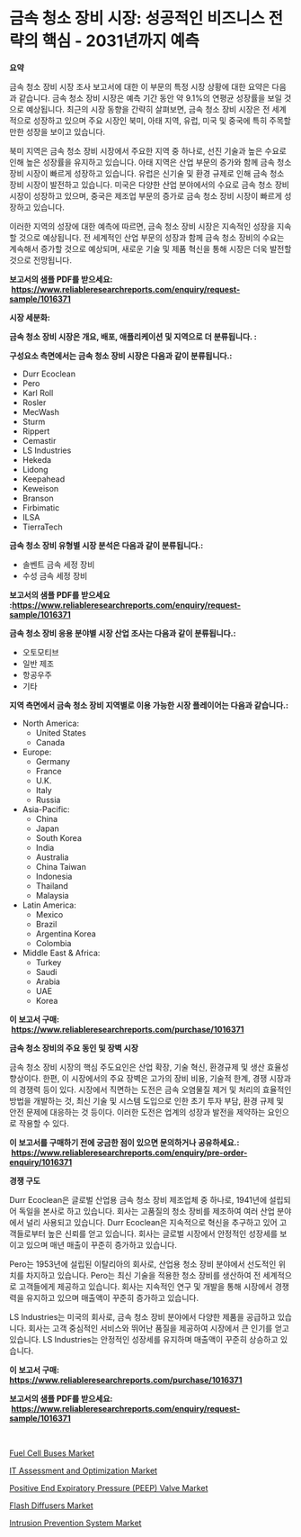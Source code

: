 <p><h1>금속 청소 장비 시장: 성공적인 비즈니스 전략의 핵심 - 2031년까지 예측</h1></p><p><strong>요약</strong></p>
<p><p>금속 청소 장비 시장 조사 보고서에 대한 이 부문의 특정 시장 상황에 대한 요약은 다음과 같습니다. 금속 청소 장비 시장은 예측 기간 동안 약 9.1%의 연평균 성장률을 보일 것으로 예상됩니다. 최근의 시장 동향을 간략히 살펴보면, 금속 청소 장비 시장은 전 세계적으로 성장하고 있으며 주요 시장인 북미, 아태 지역, 유럽, 미국 및 중국에 특히 주목할 만한 성장을 보이고 있습니다.</p><p>북미 지역은 금속 청소 장비 시장에서 주요한 지역 중 하나로, 선진 기술과 높은 수요로 인해 높은 성장률을 유지하고 있습니다. 아태 지역은 산업 부문의 증가와 함께 금속 청소 장비 시장이 빠르게 성장하고 있습니다. 유럽은 신기술 및 환경 규제로 인해 금속 청소 장비 시장이 발전하고 있습니다. 미국은 다양한 산업 분야에서의 수요로 금속 청소 장비 시장이 성장하고 있으며, 중국은 제조업 부문의 증가로 금속 청소 장비 시장이 빠르게 성장하고 있습니다.</p><p>이러한 지역의 성장에 대한 예측에 따르면, 금속 청소 장비 시장은 지속적인 성장을 지속할 것으로 예상됩니다. 전 세계적인 산업 부문의 성장과 함께 금속 청소 장비의 수요는 계속해서 증가할 것으로 예상되며, 새로운 기술 및 제품 혁신을 통해 시장은 더욱 발전할 것으로 전망됩니다.</p></p>
<p><strong>보고서의 샘플 PDF를 받으세요: &nbsp;<a href="https://www.reliableresearchreports.com/enquiry/request-sample/1016371">https://www.reliableresearchreports.com/enquiry/request-sample/1016371</a></strong></p>
<p><strong>시장 세분화:</strong></p>
<p><strong> 금속 청소 장비 시장은 개요, 배포, 애플리케이션 및 지역으로 더 분류됩니다. :</strong></p>
<p><strong>구성요소 측면에서는 금속 청소 장비 시장은 다음과 같이 분류됩니다.:</strong></p>
<p><ul><li>Durr Ecoclean</li><li>Pero</li><li>Karl Roll</li><li>Rosler</li><li>MecWash</li><li>Sturm</li><li>Rippert</li><li>Cemastir</li><li>LS Industries</li><li>Hekeda</li><li>Lidong</li><li>Keepahead</li><li>Keweison</li><li>Branson</li><li>Firbimatic</li><li>ILSA</li><li>TierraTech</li></ul></p>
<p><strong> 금속 청소 장비 유형별 시장 분석은 다음과 같이 분류됩니다.:</strong></p>
<p><ul><li>솔벤트 금속 세정 장비</li><li>수성 금속 세정 장비</li></ul></p>
<p><strong>보고서의 샘플 PDF를 받으세요 :<a href="https://www.reliableresearchreports.com/enquiry/request-sample/1016371">https://www.reliableresearchreports.com/enquiry/request-sample/1016371</a></strong></p>
<p><strong> 금속 청소 장비 응용 분야별 시장 산업 조사는 다음과 같이 분류됩니다.:</strong></p>
<p><ul><li>오토모티브</li><li>일반 제조</li><li>항공우주</li><li>기타</li></ul></p>
<p><strong>지역 측면에서 금속 청소 장비 지역별로 이용 가능한 시장 플레이어는 다음과 같습니다.:</strong></p>
<p><ul>
    <li>
        North America:
        <ul>
            <li>United States</li>
            <li>Canada</li>
        </ul>
    </li>
    <li>
        Europe:
        <ul>
            <li>Germany</li>
            <li>France</li>
            <li>U.K.</li>
            <li>Italy</li>
            <li>Russia</li>
        </ul>
    </li>
    <li>
        Asia-Pacific:
        <ul>
            <li>China</li>
            <li>Japan</li>
            <li>South Korea</li>
            <li>India</li>
            <li>Australia</li>
            <li>China Taiwan</li>
            <li>Indonesia</li>
            <li>Thailand</li>
            <li>Malaysia</li>
        </ul>
    </li>
    <li>
        Latin America:
        <ul>
            <li>Mexico</li>
            <li>Brazil</li>
            <li>Argentina Korea</li>
            <li>Colombia</li>
        </ul>
    </li>
    <li>
        Middle East & Africa:
        <ul>
            <li>Turkey</li>
            <li>Saudi</li>
            <li>Arabia</li>
            <li>UAE</li>
            <li>Korea</li>
        </ul>
    </li>
    </ul></p>
<p><strong>이 보고서 구매: &nbsp;<a href="https://www.reliableresearchreports.com/purchase/1016371">https://www.reliableresearchreports.com/purchase/1016371</a></strong></p>
<p><strong>금속 청소 장비의 주요 동인 및 장벽 시장</strong></p>
<p><p>금속 청소 장비 시장의 핵심 주도요인은 산업 확장, 기술 혁신, 환경규제 및 생산 효율성 향상이다. 한편, 이 시장에서의 주요 장벽은 고가의 장비 비용, 기술적 한계, 경쟁 시장과의 경쟁력 등이 있다. 시장에서 직면하는 도전은 금속 오염물질 제거 및 처리의 효율적인 방법을 개발하는 것, 최신 기술 및 시스템 도입으로 인한 초기 투자 부담, 환경 규제 및 안전 문제에 대응하는 것 등이다. 이러한 도전은 업계의 성장과 발전을 제약하는 요인으로 작용할 수 있다.</p></p>
<p><strong>이 보고서를 구매하기 전에 궁금한 점이 있으면 문의하거나 공유하세요.: &nbsp;<a href="https://www.reliableresearchreports.com/enquiry/pre-order-enquiry/1016371">https://www.reliableresearchreports.com/enquiry/pre-order-enquiry/1016371</a></strong></p>
<p><strong>경쟁 구도</strong></p>
<p><p>Durr Ecoclean은 글로벌 산업용 금속 청소 장비 제조업체 중 하나로, 1941년에 설립되어 독일을 본사로 하고 있습니다. 회사는 고품질의 청소 장비를 제조하여 여러 산업 분야에서 널리 사용되고 있습니다. Durr Ecoclean은 지속적으로 혁신을 추구하고 있어 고객들로부터 높은 신뢰를 얻고 있습니다. 회사는 글로벌 시장에서 안정적인 성장세를 보이고 있으며 매년 매출이 꾸준히 증가하고 있습니다.</p><p>Pero는 1953년에 설립된 이탈리아의 회사로, 산업용 청소 장비 분야에서 선도적인 위치를 차지하고 있습니다. Pero는 최신 기술을 적용한 청소 장비를 생산하여 전 세계적으로 고객들에게 제공하고 있습니다. 회사는 지속적인 연구 및 개발을 통해 시장에서 경쟁력을 유지하고 있으며 매출액이 꾸준히 증가하고 있습니다.</p><p>LS Industries는 미국의 회사로, 금속 청소 장비 분야에서 다양한 제품을 공급하고 있습니다. 회사는 고객 중심적인 서비스와 뛰어난 품질을 제공하여 시장에서 큰 인기를 얻고 있습니다. LS Industries는 안정적인 성장세를 유지하며 매출액이 꾸준히 상승하고 있습니다.</p></p>
<p><strong>이 보고서 구매: &nbsp; <a href="https://www.reliableresearchreports.com/purchase/1016371">https://www.reliableresearchreports.com/purchase/1016371</a></strong></p>
<p><strong>보고서의 샘플 PDF를 받으세요: &nbsp;<a href="https://www.reliableresearchreports.com/enquiry/request-sample/1016371">https://www.reliableresearchreports.com/enquiry/request-sample/1016371</a></strong><strong></strong></p>
<p>&nbsp;</p>
<p><p><a href="https://full-wildebeest-80b.notion.site/Fuel-Cell-Buses-Market-Analysis-Examines-its-Scope-on-Growth-Opportunities-and-Forecasted-Trends-Sp-d1da5e435b0548059d2fc54113bb07fc">Fuel Cell Buses Market</a></p><p><a href="https://issuu.com/reportprime-2/docs/it-assessment-and-optimization-market-size-2030.pp">IT Assessment and Optimization Market</a></p><p><a href="https://view.publitas.com/reportprime-1/positive-end-expiratory-pressure-peep-valve-market-a-comprehensive-report-of-its-market-share-growth-trends-2023-2030/">Positive End Expiratory Pressure (PEEP) Valve Market</a></p><p><a href="https://pretty-mail-caf.notion.site/Flash-Diffusers-Market-Furnish-Information-about-Market-Size-Market-Share-Market-Dynamics-and-Pro-b0a9fba11c93488894ae53f21d4603e8">Flash Diffusers Market</a></p><p><a href="https://issuu.com/reportprime-2/docs/intrusion-prevention-system-market-size-2030.pptx">Intrusion Prevention System Market</a></p></p>
